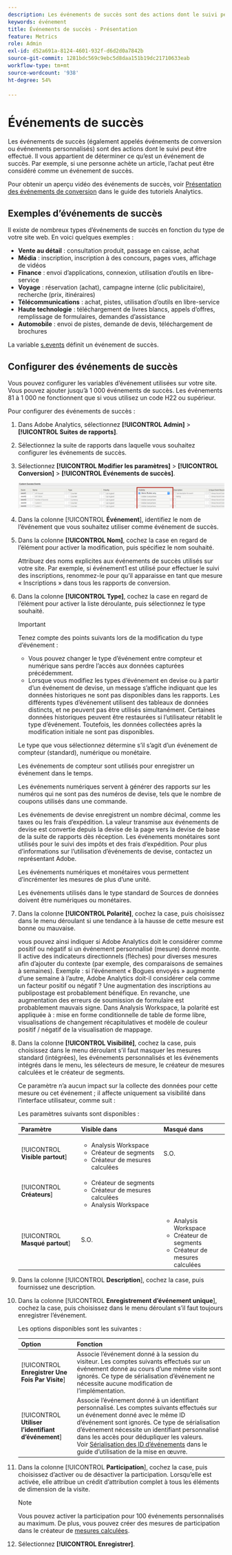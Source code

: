 ```yaml
---
description: Les événements de succès sont des actions dont le suivi peut être effectué. Il vous appartient de déterminer ce qu’est un événement de succès. Par exemple, si une personne achète un article, l’achat peut être considéré comme un événement de succès.
keywords: événement
title: Événements de succès - Présentation
feature: Metrics
role: Admin
exl-id: d52a691a-8124-4601-932f-d6d2d0a7842b
source-git-commit: 1281bdc569c9ebc5d8daa151b19dc21710633eab
workflow-type: tm+mt
source-wordcount: '938'
ht-degree: 54%

---
```


# Événements de succès

Les événements de succès (également appelés événements de conversion ou événements personnalisés) sont des actions dont le suivi peut être effectué. Il vous appartient de déterminer ce qu’est un événement de succès. Par exemple, si une personne achète un article, l’achat peut être considéré comme un événement de succès.

Pour obtenir un aperçu vidéo des événements de succès, voir [Présentation des événements de conversion](https://experienceleague.adobe.com/en/docs/analytics-learn/tutorials/analysis-workspace/metrics/introduction-to-conversion-events) dans le guide des tutoriels Analytics.

## Exemples d’événements de succès

Il existe de nombreux types d’événements de succès en fonction du type de votre site web. En voici quelques exemples :

* **Vente au détail** : consultation produit, passage en caisse, achat
* **Média** : inscription, inscription à des concours, pages vues, affichage de vidéos
* **Finance** : envoi d’applications, connexion, utilisation d’outils en libre-service
* **Voyage** : réservation (achat), campagne interne (clic publicitaire), recherche (prix, itinéraires)
* **Télécommunications** : achat, pistes, utilisation d’outils en libre-service
* **Haute technologie** : téléchargement de livres blancs, appels d’offres, remplissage de formulaires, demandes d’assistance
* **Automobile** : envoi de pistes, demande de devis, téléchargement de brochures

La variable [s.events](https://experienceleague.adobe.com/docs/analytics/implementation/vars/page-vars/events/event-serialization.html?lang=fr) définit un événement de succès.

## Configurer des événements de succès

Vous pouvez configurer les variables d’événement utilisées sur votre site. Vous pouvez ajouter jusqu’à 1 000 événements de succès. Les événements 81 à 1 000 ne fonctionnent que si vous utilisez un code H22 ou supérieur.

Pour configurer des événements de succès :

1. Dans Adobe Analytics, sélectionnez **[!UICONTROL Admin]** > **[!UICONTROL Suites de rapports]**.
1. Sélectionnez la suite de rapports dans laquelle vous souhaitez configurer les événements de succès.
1. Sélectionnez **[!UICONTROL Modifier les paramètres]** > **[!UICONTROL Conversion]** > **[!UICONTROL Événements de succès]**.

   ![Résultat de l’étape](/help/admin/admin/c-manage-report-suites/c-edit-report-suites/conversion-var-admin/c-success-events/assets/success_event_page.png)

1. Dans la colonne [!UICONTROL **Événement**], identifiez le nom de l’événement que vous souhaitez utiliser comme événement de succès.

1. Dans la colonne **[!UICONTROL Nom]**, cochez la case en regard de l’élément pour activer la modification, puis spécifiez le nom souhaité.

   Attribuez des noms explicites aux événements de succès utilisés sur votre site. Par exemple, si événement1 est utilisé pour effectuer le suivi des inscriptions, renommez-le pour qu’il apparaisse en tant que mesure « Inscriptions » dans tous les rapports de conversion.

1. Dans la colonne **[!UICONTROL Type]**, cochez la case en regard de l’élément pour activer la liste déroulante, puis sélectionnez le type souhaité.

   >[!IMPORTANT]
   >
   >Tenez compte des points suivants lors de la modification du type d’événement :<ul><li>Vous pouvez changer le type d’événement entre compteur et numérique sans perdre l’accès aux données capturées précédemment.</li><li>Lorsque vous modifiez les types d’événement en devise ou à partir d’un événement de devise, un message s’affiche indiquant que les données historiques ne sont pas disponibles dans les rapports. Les différents types d’événement utilisent des tableaux de données distincts, et ne peuvent pas être utilisés simultanément. Certaines données historiques peuvent être restaurées si l’utilisateur rétablit le type d’événement. Toutefois, les données collectées après la modification initiale ne sont pas disponibles.</li></ul>

   Le type que vous sélectionnez détermine s’il s’agit d’un événement de compteur (standard), numérique ou monétaire. <p>Les événements de compteur sont utilisés pour enregistrer un événement dans le temps.</p><p>Les événements numériques servent à générer des rapports sur les numéros qui ne sont pas des numéros de devise, tels que le nombre de coupons utilisés dans une commande.</p> <p>Les événements de devise enregistrent un nombre décimal, comme les taxes ou les frais d’expédition. La valeur transmise aux événements de devise est convertie depuis la devise de la page vers la devise de base de la suite de rapports dès réception. Les événements monétaires sont utilisés pour le suivi des impôts et des frais d’expédition. Pour plus d’informations sur l’utilisation d’événements de devise, contactez un représentant Adobe.<p>Les événements numériques et monétaires vous permettent d’incrémenter les mesures de plus d’une unité.</p><p>Les événements utilisés dans le type standard de Sources de données doivent être numériques ou monétaires.</p>

1. Dans la colonne **[!UICONTROL Polarité]**, cochez la case, puis choisissez dans le menu déroulant si une tendance à la hausse de cette mesure est bonne ou mauvaise.

   vous pouvez ainsi indiquer si Adobe Analytics doit le considérer comme positif ou négatif si un événement personnalisé (mesure) donné monte. Il active des indicateurs directionnels (flèches) pour diverses mesures afin d’ajouter du contexte (par exemple, des comparaisons de semaines à semaines).  Exemple : si l’événement « Bogues envoyés » augmente d’une semaine à l’autre, Adobe Analytics doit-il considérer cela comme un facteur positif ou négatif ? Une augmentation des inscriptions au publipostage est probablement bénéfique. En revanche, une augmentation des erreurs de soumission de formulaire est probablement mauvais signe.  Dans Analysis Workspace, la polarité est appliquée à : mise en forme conditionnelle de table de forme libre, visualisations de changement récapitulatives et modèle de couleur positif / négatif de la visualisation de mappage.

1. Dans la colonne **[!UICONTROL Visibilité]**, cochez la case, puis choisissez dans le menu déroulant s’il faut masquer les mesures standard (intégrées), les événements personnalisés et les événements intégrés dans le menu, les sélecteurs de mesure, le créateur de mesures calculées et le créateur de segments.

   Ce paramètre n’a aucun impact sur la collecte des données pour cette mesure ou cet événement ; il affecte uniquement sa visibilité dans l’interface utilisateur, comme suit :

   Les paramètres suivants sont disponibles :

   | Paramètre | Visible dans | Masqué dans |
   |---------|----------|---------|
   | [!UICONTROL **Visible partout**] | <ul><li>Analysis Workspace</li><li>Créateur de segments</li><li>Créateur de mesures calculées</li></ul> | S.O. |
   | [!UICONTROL **Créateurs**] | <ul><li>Créateur de segments</li><li>Créateur de mesures calculées</li><li>Analysis Workspace</li></ul> |
   | [!UICONTROL **Masqué partout**] | S.O. | <ul><li>Analysis Workspace</li><li>Créateur de segments</li><li>Créateur de mesures calculées</li></ul> |

1. Dans la colonne [!UICONTROL **Description**], cochez la case, puis fournissez une description.
1. Dans la colonne [!UICONTROL **Enregistrement d’événement unique**], cochez la case, puis choisissez dans le menu déroulant s’il faut toujours enregistrer l’événement.

   Les options disponibles sont les suivantes :

   | Option | Fonction |
   |---------|----------|
   | [!UICONTROL **Enregistrer Une Fois Par Visite**] | Associe l’événement donné à la session du visiteur. Les comptes suivants effectués sur un événement donné au cours d’une même visite sont ignorés. Ce type de sérialisation d’événement ne nécessite aucune modification de l’implémentation. |
   | [!UICONTROL **Utiliser l’identifiant d’événement**] | Associe l’événement donné à un identifiant personnalisé. Les comptes suivants effectués sur un événement donné avec le même ID d’événement sont ignorés. Ce type de sérialisation d’événement nécessite un identifiant personnalisé dans les accès pour dédupliquer les valeurs. Voir [Sérialisation des ID d’événements](/help/implement/vars/page-vars/events/event-serialization.md) dans le guide d’utilisation de la mise en œuvre. |

1. Dans la colonne [!UICONTROL **Participation**], cochez la case, puis choisissez d’activer ou de désactiver la participation. Lorsqu’elle est activée, elle attribue un crédit d’attribution complet à tous les éléments de dimension de la visite.

   >[!NOTE]
   >
   >Vous pouvez activer la participation pour 100 événements personnalisés au maximum. De plus, vous pouvez créer des mesures de participation dans le créateur de [mesures calculées](/help/components/c-calcmetrics/c-workflow/cm-workflow/c-build-metrics/participation-metric.md).

1. Sélectionnez **[!UICONTROL Enregistrer]**.
